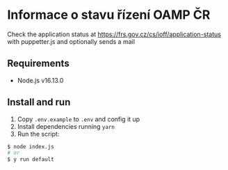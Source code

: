 # Informace o stavu řízení OAMP ČR

Check the application status at https://frs.gov.cz/cs/ioff/application-status with puppetter.js and optionally sends a mail

## Requirements
- Node.js v16.13.0

## Install and run
1. Copy `.env.example` to `.env` and config it up
2. Install dependencies running ```yarn```
3. Run the script:
 
```bash
$ node index.js
# or
$ y run default
```

